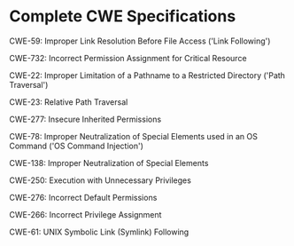 

# Complete CWE Specifications

CWE-59: Improper Link Resolution Before File Access ('Link Following')

CWE-732: Incorrect Permission Assignment for Critical Resource

CWE-22: Improper Limitation of a Pathname to a Restricted Directory ('Path Traversal')

CWE-23: Relative Path Traversal

CWE-277: Insecure Inherited Permissions

CWE-78: Improper Neutralization of Special Elements used in an OS Command ('OS Command Injection')

CWE-138: Improper Neutralization of Special Elements

CWE-250: Execution with Unnecessary Privileges

CWE-276: Incorrect Default Permissions

CWE-266: Incorrect Privilege Assignment

CWE-61: UNIX Symbolic Link (Symlink) Following